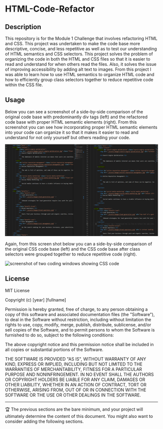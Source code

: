 # HTML-Code-Refactor

## Description

This repository is for the Module 1 Challenge that involves refactoring HTML and CSS.  This project was undertaken to make the code base more descriptive, concise, and less repetitive as well as to test our understanding of HTML semantics and CSS selectors. This project solves the problem of organizing the code in both the HTML and CSS files so that it is easier to read and understand for when others read the files. Also, it solves the issue of improving accessibility by adding alt text to images. From this project I was able to learn how to use HTML semantics to organize HTML code and how to efficiently group class selectors together to reduce repetitive code within the CSS file. 

## Usage

Below you can see a screenshot of a side-by-side comparison of the original code base with predominantly div tags (left) and the refactored code base with proper HTML semantic elements (right). From this screenshot you can see how incorporating proper HTML semantic elements into your code can organize it so that it makes it easier to read and understand for not only yourself but others reading your code. 

<img src="./assets/images/Usage-1-HTML.PNG" alt="screenshot of two coding windows showing HTML code">

Again, from this screen shot below you can a side-by-side comparison of the original CSS code base (left) and the CSS code base after class selectors were grouped together to reduce repetitive code (right). 

<img src="./assets/images/Usage-2-CSS.PNG>" alt="screenshot of two coding windows showing CSS code">

## License

MIT License

Copyright (c) [year] [fullname]

Permission is hereby granted, free of charge, to any person obtaining a copy
of this software and associated documentation files (the "Software"), to deal
in the Software without restriction, including without limitation the rights
to use, copy, modify, merge, publish, distribute, sublicense, and/or sell
copies of the Software, and to permit persons to whom the Software is
furnished to do so, subject to the following conditions:

The above copyright notice and this permission notice shall be included in all
copies or substantial portions of the Software.

THE SOFTWARE IS PROVIDED "AS IS", WITHOUT WARRANTY OF ANY KIND, EXPRESS OR
IMPLIED, INCLUDING BUT NOT LIMITED TO THE WARRANTIES OF MERCHANTABILITY,
FITNESS FOR A PARTICULAR PURPOSE AND NONINFRINGEMENT. IN NO EVENT SHALL THE
AUTHORS OR COPYRIGHT HOLDERS BE LIABLE FOR ANY CLAIM, DAMAGES OR OTHER
LIABILITY, WHETHER IN AN ACTION OF CONTRACT, TORT OR OTHERWISE, ARISING FROM,
OUT OF OR IN CONNECTION WITH THE SOFTWARE OR THE USE OR OTHER DEALINGS IN THE
SOFTWARE.

---

🏆 The previous sections are the bare minimum, and your project will ultimately determine the content of this document. You might also want to consider adding the following sections.

